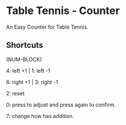 # Table Tennis - Counter
An Easy Counter for Table Tennis.

## Shortcuts
(NUM-BLOCK)

4: left +1 | 1: left -1

6: right +1 | 3: right -1

2: reset

0: press to adjust and press again to confirm.

7: change how has addition.
